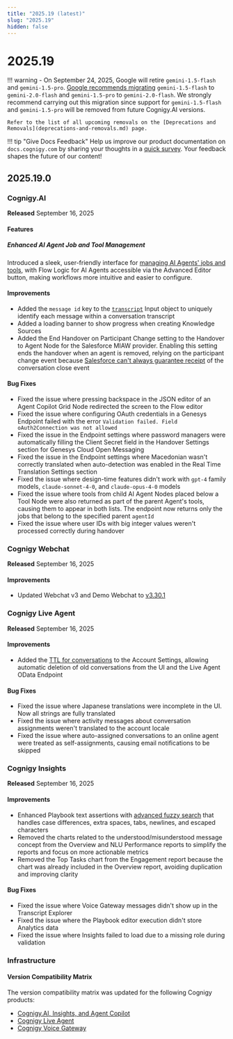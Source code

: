 ```yaml
---
title: "2025.19 (latest)"
slug: "2025.19"
hidden: false
---
```


# 2025.19

!!! warning
    - On September 24, 2025, Google will retire `gemini-1.5-flash` and `gemini-1.5-pro`. [Google recommends migrating](https://cloud.google.com/vertex-ai/generative-ai/docs/learn/model-versions#legacy-stable) `gemini-1.5-flash` to `gemini-2.0-flash` and `gemini-1.5-pro` to `gemini-2.0-flash`. We strongly recommend carrying out this migration since support for `gemini-1.5-flash` and `gemini-1.5-pro` will be removed from future Cognigy.AI versions.

    Refer to the list of all upcoming removals on the [Deprecations and Removals](deprecations-and-removals.md) page.

!!! tip "Give Docs Feedback"
    Help us improve our product documentation on `docs.cognigy.com` by sharing your thoughts in a [quick survey](https://forms.office.com/e/xnqneVasp2). Your feedback shapes the future of our content!

## 2025.19.0

### Cognigy.AI

**Released** September 16, 2025

#### Features

##### Enhanced AI Agent Job and Tool Management

Introduced a sleek, user-friendly interface for [managing AI Agents' jobs and tools](../ai/empower/agentic-ai/manage-ai-agents.md), with Flow Logic for AI Agents accessible via the Advanced Editor button, making workflows more intuitive and easier to configure.

#### Improvements

- Added the `message id` key to the [`transcript`](../ai/build/ai-agent-memory/input.md#nested-objects) Input object to uniquely identify each message within a conversation transcript
- Added a loading banner to show progress when creating Knowledge Sources
- Added the End Handover on Participant Change setting to the Handover to Agent Node for the Salesforce MIAW provider. Enabling this setting ends the handover when an agent is removed, relying on the participant change event because [Salesforce can't always guarantee receipt](https://help.salesforce.com/s/articleView?id=000397177&type=1) of the conversation close event

#### Bug Fixes

- Fixed the issue where pressing backspace in the JSON editor of an Agent Copilot Grid Node redirected the screen to the Flow editor
- Fixed the issue where configuring OAuth credentials in a Genesys Endpoint failed with the error `Validation failed. Field oAuth2Connection was not allowed`
- Fixed the issue in the Endpoint settings where password managers were automatically filling the Client Secret field in the Handover Settings section for Genesys Cloud Open Messaging
- Fixed the issue in the Endpoint settings where Macedonian wasn't correctly translated when auto-detection was enabled in the Real Time Translation Settings section
- Fixed the issue where design-time features didn't work with `gpt-4` family models, `claude-sonnet-4-0`, and `claude-opus-4-0` models
- Fixed the issue where tools from child AI Agent Nodes placed below a Tool Node were also returned as part of the parent Agent's tools, causing them to appear in both lists. The endpoint now returns only the jobs that belong to the specified parent `agentId`
- Fixed the issue where user IDs with big integer values weren't processed correctly during handover

### Cognigy Webchat

**Released** September 16, 2025

#### Improvements

- Updated Webchat v3 and Demo Webchat to [v3.30.1](https://github.com/Cognigy/Webchat/releases/tag/v3.30.1)

### Cognigy Live Agent

**Released** September 16, 2025

#### Improvements

- Added the [TTL for conversations](../live-agent/settings/account-settings.md#ttl-for-conversations) to the Account Settings, allowing automatic deletion of old conversations from the UI and the Live Agent OData Endpoint

#### Bug Fixes

- Fixed the issue where Japanese translations were incomplete in the UI. Now all strings are fully translated
- Fixed the issue where activity messages about conversation assignments weren't translated to the account locale
- Fixed the issue where auto-assigned conversations to an online agent were treated as self-assignments, causing email notifications to be skipped

### Cognigy Insights

**Released** September 16, 2025

#### Improvements

- Enhanced Playbook text assertions with [advanced fuzzy search](../ai/test/assertions.md) that handles case differences, extra spaces, tabs, newlines, and escaped characters
- Removed the charts related to the understood/misunderstood message concept from the Overview and NLU Performance reports to simplify the reports and focus on more actionable metrics
- Removed the Top Tasks chart from the Engagement report because the chart was already included in the Overview report, avoiding duplication and improving clarity

#### Bug Fixes

- Fixed the issue where Voice Gateway messages didn't show up in the Transcript Explorer
- Fixed the issue where the Playbook editor execution didn't store Analytics data
- Fixed the issue where Insights failed to load due to a missing role during validation

### Infrastructure

#### Version Compatibility Matrix

The version compatibility matrix was updated for the following Cognigy products:

- [Cognigy.AI, Insights, and Agent Copilot](../ai/installation/version-compatibility-matrix.md)
- [Cognigy Live Agent](../live-agent/installation/deployment/version-compatibility-matrix.md)
- [Cognigy Voice Gateway](../voice-gateway/installation/version-compatibility-matrix.md)